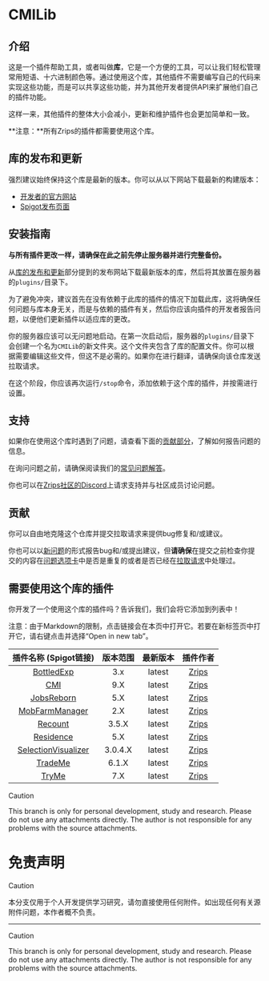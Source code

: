 # CMILib

## 介绍

这是一个插件帮助工具，或者叫做**库**，它是一个方便的工具，可以让我们轻松管理常用短语、十六进制颜色等。通过使用这个库，其他插件不需要编写自己的代码来实现这些功能，而是可以共享这些功能，并为其他开发者提供API来扩展他们自己的插件功能。

这样一来，其他插件的整体大小会减小，更新和维护插件也会更加简单和一致。

**注意：**所有Zrips的插件都需要使用这个库。

## 库的发布和更新

强烈建议始终保持这个库是最新的版本。你可以从以下网站下载最新的构建版本：

- [开发者的官方网站](https://www.zrips.net/cmilib/)
- [Spigot发布页面](https://www.spigotmc.org/resources/87610/)

## 安装指南

**与所有插件更改一样，请确保在此之前先停止服务器并进行完整备份。**

从[库的发布和更新](#库的发布和更新)部分提到的发布网站下载最新版本的库，然后将其放置在服务器的`plugins/`目录下。

为了避免冲突，建议首先在没有依赖于此库的插件的情况下加载此库，这将确保任何问题与库本身无关，而是与依赖的插件有关，然后你应该向插件的开发者报告问题，以便他们更新插件以适应库的更改。

你的服务器应该可以无问题地启动。在第一次启动后，服务器的`plugins/`目录下会创建一个名为`CMILib`的新文件夹。这个文件夹包含了库的配置文件。你可以根据需要编辑这些文件，但这不是必需的。如果你在进行翻译，请确保向该仓库发送拉取请求。

在这个阶段，你应该再次运行`/stop`命令，添加依赖于这个库的插件，并按需进行设置。

## 支持

如果你在使用这个库时遇到了问题，请查看下面的[贡献部分](#contributing)，了解如何报告问题的信息。

在询问问题之前，请确保阅读我们的[常见问题解答](https://www.zrips.net/cmilib/faq/)。

你也可以在[Zrips社区的Discord](https://discord.gg/dDMamN4)上请求支持并与社区成员讨论问题。

## 贡献

你可以自由地克隆这个仓库并提交拉取请求来提供bug修复和/或建议。

你也可以以[新问题](https://github.com/Zrips/CMILib/issues/new)的形式报告bug和/或提出建议，但**请确保**在提交之前检查你提交的内容在[问题选项卡](https://github.com/Zrips/CMILib/issues)中是否是重复的或者是否已经在[拉取请求](https://github.com/Zrips/CMILib/pulls)中处理过。

## 需要使用这个库的插件

你开发了一个使用这个库的插件吗？告诉我们，我们会将它添加到列表中！

注意：由于Markdown的限制，点击链接会在本页中打开它。若要在新标签页中打开它，请右键点击并选择“Open in new tab”。

| 插件名称 (Spigot链接)                                           | 版本范围 | 最新版本 | 插件作者                             |
|:------------------------------------------------------------:|:-------:|:-------:|:----------------------------------:|
| [BottledExp](https://www.spigotmc.org/resources/bottledexp.2815/)                                 |   3.x   |  latest | [Zrips](https://www.spigotmc.org/resources/authors/zrips.24572/) |
| [CMI](https://www.spigotmc.org/resources/cmi-298-commands-insane-kits-portals-essentials-economy-mysql-sqlite-much-more.3742/) |   9.X   |  latest | [Zrips](https://www.spigotmc.org/resources/authors/zrips.24572/) |
| [JobsReborn](https://www.spigotmc.org/resources/jobs-reborn.4216/)                                |   5.X   |  latest | [Zrips](https://www.spigotmc.org/resources/authors/zrips.24572/) |
| [MobFarmManager](https://www.spigotmc.org/resources/mob-farm-manager-supports-1-7-10-up-to-1-19-hopper-support.15127/)     |   2.X   |  latest | [Zrips](https://www.spigotmc.org/resources/authors/zrips.24572/) |
| [Recount](https://www.spigotmc.org/resources/recount.3962/)                                     |  3.5.X  |  latest | [Zrips](https://www.spigotmc.org/resources/authors/zrips.24572/) |
| [Residence](https://www.spigotmc.org/resources/residence-1-7-10-up-to-1-19.11480/)                   |   5.X   |  latest | [Zrips](https://www.spigotmc.org/resources/authors/zrips.24572/) |
| [SelectionVisualizer](https://www.spigotmc.org/resources/selection-visualizer.22631/)               | 3.0.4.X |  latest | [Zrips](https://www.spigotmc.org/resources/authors/zrips.24572/) |
| [TradeMe](https://www.spigotmc.org/resources/trademe-with-api-to-create-custom-trades-1-7-10-1-19-x.7544/)  |   6.1.X  |  latest | [Zrips](https://www.spigotmc.org/resources/authors/zrips.24572/) |
| [TryMe](https://www.spigotmc.org/resources/tryme.3330/)                                      |   7.X   |  latest | [Zrips](https://www.spigotmc.org/resources/authors/zrips.24572/) |
> [!CAUTION]  
> This branch is only for personal development, study and research. Please do not use any attachments directly. The author is not responsible for any problems with the source attachments.
# 免责声明

> [!CAUTION]  
> 本分支仅用于个人开发提供学习研究，请勿直接使用任何附件。如出现任何有关源附件问题，本作者概不负责。

---

> [!CAUTION]  
> This branch is only for personal development, study and research. Please do not use any attachments directly. The author is not responsible for any problems with the source attachments.
